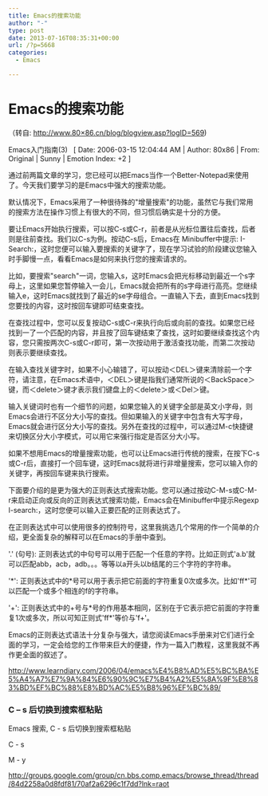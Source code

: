 ```yaml
---
title: Emacs的搜索功能
author: "-"
type: post
date: 2013-07-16T08:35:31+00:00
url: /?p=5668
categories:
  - Emacs

---
```

# Emacs的搜索功能
（转自: http://www.80×86.cn/blog/blogview.asp?logID=569) 

Emacs入门指南(3)   [ Date: 2006-03-15 12:04:44 AM | Author: 80x86 | From: Original | Sunny | Emotion Index: +2 ]

通过前两篇文章的学习，您已经可以把Emacs当作一个Better-Notepad来使用了。今天我们要学习的是Emacs中强大的搜索功能。

默认情况下，Emacs采用了一种很待殊的"增量搜索"的功能，虽然它与我们常用的搜索方法在操作习惯上有很大的不同，但习惯后确实是十分的方便。

要让Emacs开始执行搜索，可以按C-s或C-r，前者是从光标位置往后查找，后者则是往前查找。我们以C-s为例。按动C-s后，Emacs在 Minibuffer中提示: I-Search:，这时您便可以输入要搜索的关键字了，现在学习试验的阶段建议您输入时手脚慢一点，看看Emacs是如何来执行您的搜索请求的。

比如，要搜索"search"一词，您输入s，这时Emacs会把光标移动到最近一个s字母上，这里如果您暂停输入一会儿，Emacs就会把所有的s字母进行高亮。您继续输入e，这时Emacs就找到了最近的se字母组合。一直输入下去，直到Emacs找到您要找的内容，这时按回车键即可结束查找。

在查找过程中，您可以反复按动C-s或C-r来执行向后或向前的查找。如果您已经找到一了一个匹配的内容，并且按了回车键结束了查找，这时如要继续查找这个内容，您只需按两次C-s或C-r即可，第一次按动用于激活查找功能，而第二次按动则表示要继续查找。

在输入查找关键字时，如果不小心输错了，可以按动＜DEL＞键来清除前一个字符，请注意，在Emacs术语中，＜DEL＞键是指我们通常所说的＜BackSpace＞键，而＜delete＞键才表示我们键盘上的＜delete＞或＜Del＞键。

输入关键词时也有一个细节的问题，如果您输入的关键字全部是英文小字母，则Emacs会进行不区分大小写的查找。但如果输入的关键字中包含有大写字母， Emacs就会进行区分大小写的查找。另外在查找的过程中，可以通过M-c快捷键来切换区分大小字模式，可以用它来强行指定是否区分大小写。

如果不想用Emacs的增量搜索功能，也可以让Emacs进行传统的搜索，在按下C-s或C-r后，直接打一个回车键，这时Emacs就将进行非增量搜索，您可以输入你的关键字，再按回车键来执行搜索。

下面要介绍的是更为强大的正则表达式搜索功能。您可以通过按动C-M-s或C-M-r来启动正向或反向的正则表达式搜索功能，Emacs会在Minibuffer中提示Regexp I-search:，这时您便可以输入正要匹配的正则表达式了。

在正则表达式中可以使用很多的控制符号，这里我挑选几个常用的作一个简单的介绍，更全面复杂的解释可以在Emacs的手册中查到。

'.' (句号): 正则表达式的中句号可以用于匹配一个任意的字符。比如正则式'a.b'就可以匹配abb，acb，adb。。。等等以a开头以b结尾的三个字符的字符串。

'\*': 正则表达式中的\*号可以用于表示把它前面的字符重复0次或多次。比如'ff*'可以匹配一个或多个相连的f的字符串。

'+': 正则表达式中的+号与\*号的作用基本相同，区别在于它表示把它前面的字符重复1次或多次，所以可知正则式'ff\*'等价与'f+'。

Emacs的正则表达式语法十分复杂与强大，请您阅读Emacs手册来对它们进行全面的学习，一定会给您的工作带来巨大的便捷，作为一篇入门教程，这里我就不再作更全面的叙述了。

<http://www.learndiary.com/2006/04/emacs%E4%B8%AD%E5%BC%BA%E5%A4%A7%E7%9A%84%E6%90%9C%E7%B4%A2%E5%8A%9F%E8%83%BD%EF%BC%88%E8%BD%AC%E5%B8%96%EF%BC%89/>


### C – s 后切换到搜索框粘贴

Emacs 搜索, C - s 后切换到搜索框粘贴
  
C - s
  
M - y

http://groups.google.com/group/cn.bbs.comp.emacs/browse_thread/thread/84d2258a0d8fdf81/70af2a6296c1f7dd?lnk=raot
